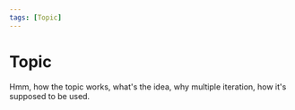 ```yaml
---
tags: [Topic]
---
```


# Topic

Hmm, how the topic works, what's the idea, why multiple iteration, how it's supposed to be used.
